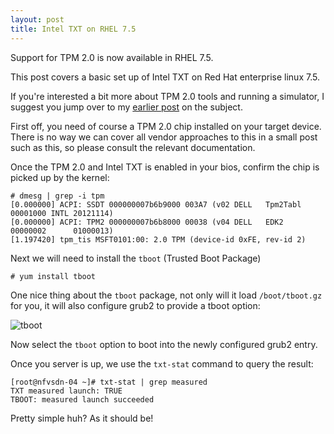 ```yaml
---
layout: post
title: Intel TXT on RHEL 7.5
---
```


Support for TPM 2.0 is now available in RHEL 7.5.

This post covers a basic set up of Intel TXT on Red Hat enterprise linux 7.5.

If you're interested a bit more about TPM 2.0 tools and running a simulator, I suggest you jump over to my [earlier post](http://lukehinds.com/2018/08/28/TPM2-On-RHEL75.html) on the subject.

First off, you need of course a TPM 2.0 chip installed on your target device. There is no way we can cover all vendor approaches to this in a small post such as this, so please consult the relevant documentation.

Once the TPM 2.0 and Intel TXT is enabled in your bios, confirm the chip
is picked up by the kernel:

```
# dmesg | grep -i tpm                                          
[0.000000] ACPI: SSDT 000000007b6b9000 003A7 (v02 DELL   Tpm2Tabl 00001000 INTL 20121114)
[0.000000] ACPI: TPM2 000000007b6b8000 00038 (v04 DELL   EDK2     00000002      01000013)
[1.197420] tpm_tis MSFT0101:00: 2.0 TPM (device-id 0xFE, rev-id 2)
```

Next we will need to install the `tboot` (Trusted Boot Package)

`# yum install tboot`

One nice thing about the `tboot` package, not only will it load `/boot/tboot.gz` for you, it will also configure grub2 to provide a tboot option:

![tboot](https://raw.githubusercontent.com/lukehinds/lukehinds.github.io/master/img/tboot.png)

Now select the `tboot` option to boot into the newly configured grub2 entry.

Once you server is up, we use the `txt-stat` command to query the result:

```
[root@nfvsdn-04 ~]# txt-stat | grep measured
TXT measured launch: TRUE
TBOOT: measured launch succeeded
```

Pretty simple huh? As it should be!
